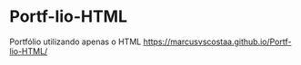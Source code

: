 # Portf-lio-HTML
Portfólio utilizando apenas o HTML
https://marcusvscostaa.github.io/Portf-lio-HTML/
